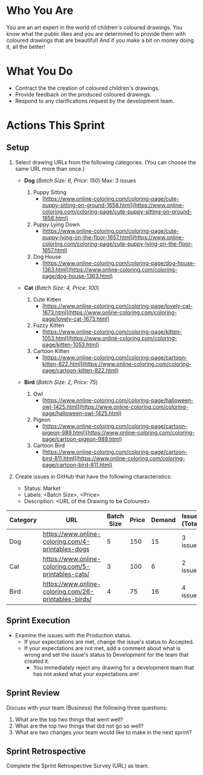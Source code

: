 # Who You Are
You are an art expert in the world of children's coloured drawings. You know what the public likes and you are determined to provide them with coloured drawings that are beautiful! And if you make a bit on money doing it, all the better!

# What You Do
- Contract the the creation of coloured children's drawings.
- Provide feedback on the produced coloured drawings.
- Respond to any clarifications request by the development team.

# Actions This Sprint
## Setup
1. Select drawing URLs from the following categories. (You can choose the same URL more than once.)
   - **Dog** (_Batch Size: 6, Price: 150_) Max: 3 issues
      1. Puppy Sitting
         - [https://www.online-coloring.com/coloring-page/cute-puppy-sitting-on-ground-1658.html](https://www.online-coloring.com/coloring-page/cute-puppy-sitting-on-ground-1658.html)
      3. Puppy Lying Down
         - [https://www.online-coloring.com/coloring-page/cute-puppy-lying-on-the-floor-1657.html](https://www.online-coloring.com/coloring-page/cute-puppy-lying-on-the-floor-1657.html)
      5. Dog House
         - [https://www.online-coloring.com/coloring-page/dog-house-1363.html](https://www.online-coloring.com/coloring-page/dog-house-1363.html)  

   - **Cat** (_Batch Size: 4, Price: 100_)
     1. Cute Kitten
        - [https://www.online-coloring.com/coloring-page/lovely-cat-1673.html](https://www.online-coloring.com/coloring-page/lovely-cat-1673.html)
     3. Fuzzy Kitten
        - [https://www.online-coloring.com/coloring-page/kitten-1053.html](https://www.online-coloring.com/coloring-page/kitten-1053.html)
     5. Cartoon Kitten
        - [https://www.online-coloring.com/coloring-page/cartoon-kitten-822.html](https://www.online-coloring.com/coloring-page/cartoon-kitten-822.html)

   - **Bird** (_Batch Size: 2, Price: 75_)
     1. Owl
        - [https://www.online-coloring.com/coloring-page/halloween-owl-1425.html](https://www.online-coloring.com/coloring-page/halloween-owl-1425.html)
     3. Pigeon
        - [https://www.online-coloring.com/coloring-page/cartoon-pigeon-989.html](https://www.online-coloring.com/coloring-page/cartoon-pigeon-989.html)
     5. Cartoon Bird
        - [https://www.online-coloring.com/coloring-page/cartoon-bird-811.html](https://www.online-coloring.com/coloring-page/cartoon-bird-811.html)
          
1. Create issues in GitHub that have the following characteristics:
      - Status: Market
      - Labels: \<Batch Size>, \<Price>
      - Description: \<URL of the Drawing to be Coloured>



   
| Category | URL | Batch Size | Price | Demand | Issues (Total) |
|-|-|-|-|-| -|
| Dog | https://www.online-coloring.com/4-printables-dogs | 5 | 150 | 15 | 3 issues |
| Cat | https://www.online-coloring.com/5-printables-cats/ | 3 | 100 | 6 | 2 issues |
| Bird | https://www.online-coloring.com/26-printables-birds/ | 4 | 75 | 16 | 4 issues |


 ## Sprint Execution
- Examine the issues with the Production status.
   - If your expectations are met, change the issue's status to Accepted.
   - If your expectations are not met, add a comment about what is wrong and set the issue's status to Development for the team that created it.
      - You immediately reject any drawing for a development team that has not asked what your expectations are!

## Sprint Review
Discuss with your team (Business) the following three questions:
1. What are the top two things that went well?
1. What are the top two things that did not go so well?
1. What are two changes your team would like to make in the next sprint?

## Sprint Retrospective
Complete the Sprint Retrospective Survey (URL) as team.

